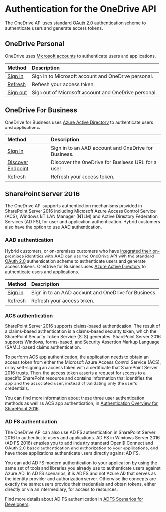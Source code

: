 # Authentication for the OneDrive API

The OneDrive API uses standard [OAuth 2.0][oauth] authentication scheme to authenticate
users and generate access tokens.

## OneDrive Personal

OneDrive uses [Microsoft accounts](https://account.live.com/developers/applications/) to authenticate users and applications.

| Method                                                                 | Description                                          |
|:-----------------------------------------------------------------------|:-----------------------------------------------------|
| [Sign in](msa_oauth.md)                                                | Sign in to Microsoft account and OneDrive personal.  |
| [Refresh](msa_oauth.md#step-3-get-a-new-access-token-or-refresh-token) | Refresh your access token.                           |
| [Sign out](msa_oauth.md#sign-the-user-out)                             | Sign out of Microsoft account and OneDrive personal. |

## OneDrive For Business

OneDrive for Business uses [Azure Active Directory](https://manage.windowsazure.com/) to authenticate users and applications.

| Method                         | Description                                          |
|:-------------------------------|:-----------------------------------------------------|
| [Sign in](aad_oauth.md)        | Sign in to an AAD account and OneDrive for Business. |
| [Discover Endpoint][discovery] | Discover the OneDrive for Business URL for a user.   |
| [Refresh][aad-refresh]         | Refresh your access token.                           |


[oauth]: http://tools.ietf.org/html/draft-ietf-oauth-v2-22
[discovery]: aad_oauth.md#step-3-discover-the-onedrive-for-business-resource-uri
[aad-refresh]: aad_oauth.md#step-4-redeem-refresh-token-for-an-access-token-to-call-onedrive-api

## SharePoint Server 2016

The OneDrive API supports authentication mechanisms provided in SharePoint Server 2016 including Microsoft Azure Access Control Service (ACS), Windows NT LAN Manager (NTLM) and Active Directory Federation Services (AD FS), for user and application authentication. Hybrid customers also have the option to use AAD authentication.

### AAD authentication

Hybrid customers, or on-premises customers who have [integrated their on-premises identities with AAD](https://azure.microsoft.com/en-us/documentation/articles/active-directory-aadconnect/) can use the OneDrive API with the standard [OAuth 2.0][oauth] authentication scheme to authenticate users and generate access tokens. OneDrive for Business uses [Azure Active Directory](https://manage.windowsazure.com/) to authenticate users and applications. 

| Method                         | Description                                          |
|:-------------------------------|:-----------------------------------------------------|
| [Sign in](aad_oauth.md)        | Sign in to an AAD account and OneDrive for Business. |
| [Refresh][aad-refresh]         | Refresh your access token.                           |


[oauth]: http://tools.ietf.org/html/draft-ietf-oauth-v2-22
[aad-refresh]: aad_oauth.md#step-4-redeem-refresh-token-for-an-access-token-to-call-onedrive-api

### ACS authentication

SharePoint Server 2016 supports claims-based authentication. The result of a claims-based authentication is a claims-based security token, which the SharePoint Security Token Service (STS) generates. SharePoint Server 2016 supports Windows, forms-based, and Security Assertion Markup Language (SAML)-based claims authentication. 

To perform ACS app authentication, the application needs to obtain an access token from either the Microsoft Azure Access Control Service (ACS), or by self-signing an access token with a certificate that SharePoint Server 2016 trusts. Then, the access token asserts a request for access to a specific SharePoint resource and contains information that identifies the app and the associated user, instead of validating only the user’s credentials. 

You can find more information about these three user authentication methods as well as ACS app authentication, in [Authentication Overview for SharePoint 2016](https://technet.microsoft.com/en-us/library/jj219571.aspx).

### AD FS authentication

The OneDrive API can also use AD FS authentication in SharePoint Server 2016 to authenticate users and applications. AD FS in Windows Server 2016 (AD FS 2016) enables you to add industry standard OpenID Connect and OAuth 2.0 based authentication and authorization to your applications, and have those applications authenticate users directly against AD FS. 

You can add AD FS modern authentication to your application by using the same set of tools and libraries you already use to authenticate users against Azure AD. In AD FS scenarios, it is AD FS and not Azure AD that serves as the identity provider and authorization server. Otherwise the concepts are exactly the same: users provide their credentials and obtain tokens, either directly or via an intermediary, for access to resources.

Find more details about AD FS authentication in [ADFS Scenarios for Developers](https://technet.microsoft.com/en-us/library/mt728971.aspx).

<!-- {
  "type": "#page.annotation",
  "description": "OneDrive uses the standard OAuth 2.0 authentication scheme for users and apps",
  "keywords": "authentication,sign in, sign out, logout, login, oauth, msa",
  "section": "documentation",
  "tocPath": "Getting Started/Authentication"
} -->
